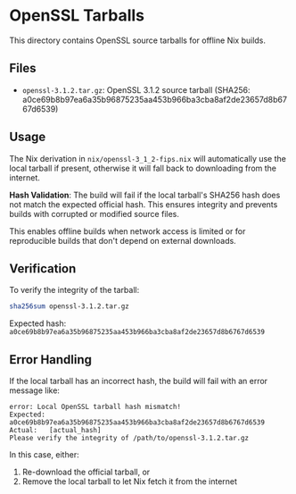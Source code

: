 # OpenSSL Tarballs

This directory contains OpenSSL source tarballs for offline Nix builds.

## Files

- `openssl-3.1.2.tar.gz`: OpenSSL 3.1.2 source tarball (SHA256: a0ce69b8b97ea6a35b96875235aa453b966ba3cba8af2de23657d8b6767d6539)

## Usage

The Nix derivation in `nix/openssl-3_1_2-fips.nix` will automatically use the local tarball if present, otherwise it will fall back to downloading from the internet.

**Hash Validation**: The build will fail if the local tarball's SHA256 hash does not match the expected official hash. This ensures integrity and prevents builds with corrupted or modified source files.

This enables offline builds when network access is limited or for reproducible builds that don't depend on external downloads.

## Verification

To verify the integrity of the tarball:

```bash
sha256sum openssl-3.1.2.tar.gz
```

Expected hash: `a0ce69b8b97ea6a35b96875235aa453b966ba3cba8af2de23657d8b6767d6539`

## Error Handling

If the local tarball has an incorrect hash, the build will fail with an error message like:

```text
error: Local OpenSSL tarball hash mismatch!
Expected: a0ce69b8b97ea6a35b96875235aa453b966ba3cba8af2de23657d8b6767d6539
Actual:   [actual_hash]
Please verify the integrity of /path/to/openssl-3.1.2.tar.gz
```

In this case, either:

1. Re-download the official tarball, or
2. Remove the local tarball to let Nix fetch it from the internet
